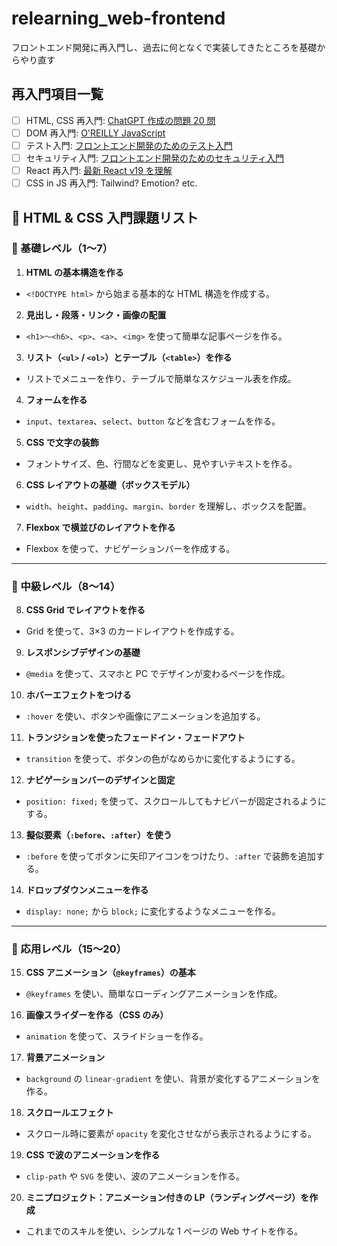 # relearning_web-frontend

フロントエンド開発に再入門し、過去に何となくで実装してきたところを基礎からやり直す

## 再入門項目一覧

- [ ] HTML, CSS 再入門: [ChatGPT 作成の問題 20 問](#-html--css-入門課題リスト)
- [ ] DOM 再入門: [O'REILLY JavaScript](https://amzn.asia/d/eZLtDy4)
- [ ] テスト入門: [フロントエンド開発のためのテスト入門](https://amzn.asia/d/3qnTbs5)
- [ ] セキュリティ入門: [フロントエンド開発のためのセキュリティ入門](https://amzn.asia/d/9s1UljJ)
- [ ] React 再入門: [最新 React v19 を理解](https://ja.react.dev/learn/thinking-in-react)
- [ ] CSS in JS 再入門: Tailwind? Emotion? etc.

## **📌 HTML & CSS 入門課題リスト**

### **🔹 基礎レベル（1〜7）**

1. **HTML の基本構造を作る**

- `<!DOCTYPE html>` から始まる基本的な HTML 構造を作成する。

2. **見出し・段落・リンク・画像の配置**

- `<h1>～<h6>`、`<p>`、`<a>`、`<img>` を使って簡単な記事ページを作る。

3. **リスト（`<ul>` / `<ol>`）とテーブル（`<table>`）を作る**

- リストでメニューを作り、テーブルで簡単なスケジュール表を作成。

4. **フォームを作る**

- `input`、`textarea`、`select`、`button` などを含むフォームを作る。

5. **CSS で文字の装飾**

- フォントサイズ、色、行間などを変更し、見やすいテキストを作る。

6. **CSS レイアウトの基礎（ボックスモデル）**

- `width`、`height`、`padding`、`margin`、`border` を理解し、ボックスを配置。

7. **Flexbox で横並びのレイアウトを作る**

- Flexbox を使って、ナビゲーションバーを作成する。

---

### **🔹 中級レベル（8〜14）**

8. **CSS Grid でレイアウトを作る**

- Grid を使って、3×3 のカードレイアウトを作成する。

9. **レスポンシブデザインの基礎**

- `@media` を使って、スマホと PC でデザインが変わるページを作成。

10. **ホバーエフェクトをつける**

- `:hover` を使い、ボタンや画像にアニメーションを追加する。

11. **トランジションを使ったフェードイン・フェードアウト**

- `transition` を使って、ボタンの色がなめらかに変化するようにする。

12. **ナビゲーションバーのデザインと固定**

- `position: fixed;` を使って、スクロールしてもナビバーが固定されるようにする。

13. **擬似要素（`:before`、`:after`）を使う**

- `:before` を使ってボタンに矢印アイコンをつけたり、`:after` で装飾を追加する。

14. **ドロップダウンメニューを作る**

- `display: none;` から `block;` に変化するようなメニューを作る。

---

### **🔹 応用レベル（15〜20）**

15. **CSS アニメーション（`@keyframes`）の基本**

- `@keyframes` を使い、簡単なローディングアニメーションを作成。

16. **画像スライダーを作る（CSS のみ）**

- `animation` を使って、スライドショーを作る。

17. **背景アニメーション**

- `background` の `linear-gradient` を使い、背景が変化するアニメーションを作る。

18. **スクロールエフェクト**

- スクロール時に要素が `opacity` を変化させながら表示されるようにする。

19. **CSS で波のアニメーションを作る**

- `clip-path` や `SVG` を使い、波のアニメーションを作る。

20. **ミニプロジェクト：アニメーション付きの LP（ランディングページ）を作成**

- これまでのスキルを使い、シンプルな 1 ページの Web サイトを作る。
